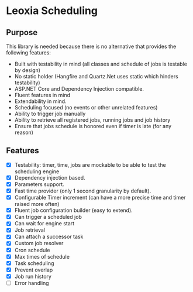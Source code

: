 # Leoxia Scheduling

## Purpose

This library is needed because there is no alternative that provides the following features:

- Built with testability in mind (all classes and schedule of jobs is testable by design)
- No static holder (Hangfire and Quartz.Net uses static which hinders testability)
- ASP.NET Core and Dependency Injection compatible.
- Fluent features in mind
- Extendability in mind.
- Scheduling focused (no events or other unrelated features)
- Ability to trigger job manually
- Ability to retrieve all registered jobs, running jobs and job history
- Ensure that jobs schedule is honored even if timer is late (for any reason)

## Features

- [x] Testability: timer, time, jobs are mockable to be able to test the scheduling engine
- [x] Dependency injection based.
- [x] Parameters support.
- [x] Fast time provider (only 1 second granularity by default). 
- [x] Configurable Timer increment (can have a more precise time and timer raised more often)
- [x] Fluent job configuration builder (easy to extend).
- [x] Can trigger a scheduled job
- [x] Can wait for engine start
- [x] Job retrieval
- [x] Can attach a successor task
- [x] Custom job resolver
- [x] Cron schedule
- [x] Max times of schedule
- [x] Task scheduling
- [x] Prevent overlap
- [x] Job run history
- [ ] Error handling
